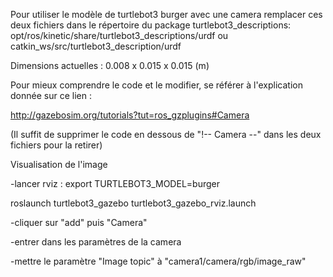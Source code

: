 Pour utiliser le modèle de turtlebot3 burger avec une camera
remplacer ces deux fichiers dans le répertoire du package turtlebot3_descriptions:
opt/ros/kinetic/share/turtlebot3_descriptions/urdf
ou
catkin_ws/src/turtlebot3_description/urdf

Dimensions actuelles : 0.008 x 0.015 x 0.015 (m) 

Pour mieux comprendre le code et le modifier, se référer
à l'explication donnée sur ce lien :

http://gazebosim.org/tutorials?tut=ros_gzplugins#Camera

(Il suffit de supprimer le code en dessous de "!-- Camera --"
dans les deux fichiers pour la retirer)

Visualisation de l'image 

-lancer rviz : 
export TURTLEBOT3_MODEL=burger 

roslaunch turtlebot3_gazebo turtlebot3_gazebo_rviz.launch

-cliquer sur "add" puis "Camera" 

-entrer dans les paramètres de la camera 

-mettre le paramètre "Image topic" à "camera1/camera/rgb/image_raw" 

